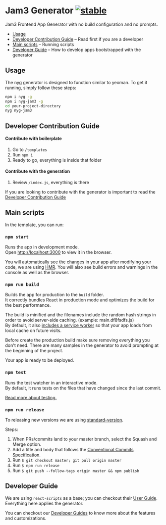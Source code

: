 # Jam3 Generator [![stable](http://hughsk.github.io/stability-badges/dist/stable.svg)](http://github.com/hughsk/stability-badges)

Jam3 Frontend App Generator with no build configuration and no prompts.

* [Usage](#usage)
* [Developer Contribution Guide](https://github.com/Jam3/nyg-jam3/blob/master/CONTRIBUTING.md) – Read first if you are a developer
* [Main scripts](#main-scripts) – Running scripts
* [Developer Guide](#developer-guide) – How to develop apps bootstrapped with the generator

## Usage

The nyg generator is designed to function similar to yeoman. To get it running, simply follow these steps:

```bash
npm i nyg -g
npm i nyg-jam3 -g
cd your-project-directory
nyg nyg-jam3
```

## Developer Contribution Guide

#### Contribute with boilerplate

1.  Go to `/templates`
2.  Run `npm i`
3.  Ready to go, everything is inside that folder

#### Contribute with the generation

1.  Review `/index.js`, everything is there

If you are looking to contribute with the generator is important to read the [Developer Contribution Guide](https://github.com/Jam3/nyg-jam3/blob/master/CONTRIBUTING.md)

## Main scripts

In the template, you can run:

### `npm start`

Runs the app in development mode.<br>
Open [http://localhost:3000](http://localhost:3000) to view it in the browser.

You will automatically see the changes in your app after modifying your code, we are using [HMR](https://webpack.js.org/concepts/hot-module-replacement/).
You will also see build errors and warnings in the console as well as the browser.

### `npm run build`

Builds the app for production to the `build` folder.<br>
It correctly bundles React in production mode and optimizes the build for the best performance.

The build is minified and the filenames include the random hash strings in order to avoid server-side caching. (example: main.df8fsdfs.js)<br>
By default, it also [includes a service worker](https://github.com/facebook/create-react-app/blob/master/packages/react-scripts/template/README.md#making-a-progressive-web-app) so that your app loads from local cache on future visits.

Before create the production build make sure removing everything you don't need. There are many samples in the generator to avoid prompting at the beginning of the project.

Your app is ready to be deployed.

### `npm test`

Runs the test watcher in an interactive mode.<br>
By default, it runs tests on the files that have changed since the last commit.

[Read more about testing.](https://github.com/facebook/create-react-app/blob/master/packages/react-scripts/template/README.md#running-tests)

### `npm run release`

To releasing new versions we are using [standard-version](https://github.com/conventional-changelog/standard-version).

Steps:

1.  When PRs/commits land to your master branch, select the Squash and Merge option.
2.  Add a title and body that follows the [Conventional Commits Specification](https://www.conventionalcommits.org).
3.  Run `$ git checkout master; git pull origin master`
4.  Run `$ npm run release`
5.  Run `$ git push --follow-tags origin master && npm publish`

## Developer Guide

We are using `react-scripts` as a base; you can checkout their [User Guide](https://github.com/facebook/create-react-app/blob/master/packages/react-scripts/template/README.md). Everything here applies the generator.

You can checkout our [Developer Guides](https://github.com/Jam3/nyg-jam3/blob/master/templates/docs/DEVELOPER_GUIDE.md) to know more about the features and customizations.
